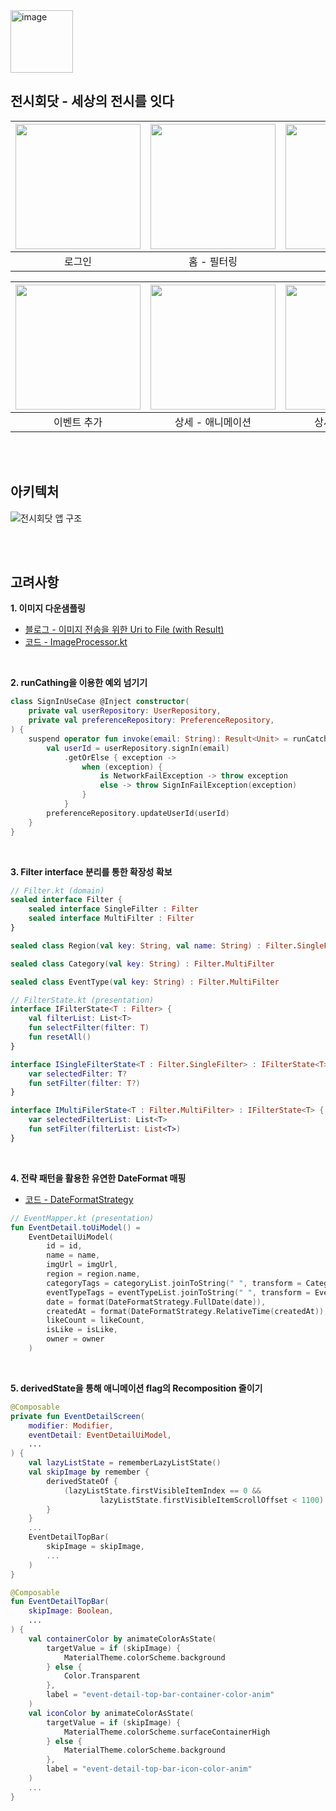 <image width="100" alt="image" src="https://github.com/user-attachments/assets/1ce893dc-f8a0-4017-91f5-023623f540a9">

## 전시회닷 - 세상의 전시를 잇다

|<img src="https://github.com/user-attachments/assets/8cdf5ba0-20ff-46ad-aee2-241711de833b" width = 200>|<img src="https://github.com/user-attachments/assets/d5983306-61c1-4c6f-96d4-65a628cf5f93" width = 200>|<img src="https://github.com/user-attachments/assets/ccc5cb7d-8b83-487c-9a26-d57bb3d6c3e8" width = 200>|
|:-:|:-:|:-:|
|로그인|홈 - 필터링|홈 - 검색|

|<img src="https://github.com/user-attachments/assets/55090709-d8a0-49d1-a387-2d7cd50bbc8c" width = 200>|<img src="https://github.com/user-attachments/assets/6eb649aa-0fa0-4899-84ae-7723b83e64a1" width = 200>|<img src="https://github.com/user-attachments/assets/e3533912-f9f9-42bd-9222-45b334089ccf" width = 200>|
|:-:|:-:|:-:|
|이벤트 추가|상세 - 애니메이션|상세 - 댓글쓰기|

<br><br>

## 아키텍처

![전시회닷 앱 구조](https://github.com/user-attachments/assets/20d80648-a4b5-419c-bd8e-1aa0e625f45a)

<br><br>

## 고려사항

**1. 이미지 다운샘플링**

- [블로그 - 이미지 전송을 위한 Uri to File (with Result)](https://velog.io/@rio319/Android-%EC%9D%B4%EB%AF%B8%EC%A7%80-%EC%A0%84%EC%86%A1%EC%9D%84-%EC%9C%84%ED%95%9C-Uri-to-File-with-Result)
- [코드 - ImageProcessor.kt](https://github.com/AppLinkers/ExhibitionDoT-Android/blob/main/presentation/src/main/java/com/exhibitiondot/presentation/util/ImageProcessor.kt)

<br>

**2. runCathing을 이용한 예외 넘기기**
```kotlin
class SignInUseCase @Inject constructor(
    private val userRepository: UserRepository,
    private val preferenceRepository: PreferenceRepository,
) {
    suspend operator fun invoke(email: String): Result<Unit> = runCatching {
        val userId = userRepository.signIn(email)
            .getOrElse { exception ->
                when (exception) {
                    is NetworkFailException -> throw exception
                    else -> throw SignInFailException(exception)
                }
            }
        preferenceRepository.updateUserId(userId)
    }
}
```

<br>

**3. Filter interface 분리를 통한 확장성 확보**
```kotlin
// Filter.kt (domain)
sealed interface Filter {
    sealed interface SingleFilter : Filter
    sealed interface MultiFilter : Filter
}

sealed class Region(val key: String, val name: String) : Filter.SingleFilter

sealed class Category(val key: String) : Filter.MultiFilter

sealed class EventType(val key: String) : Filter.MultiFilter

// FilterState.kt (presentation)
interface IFilterState<T : Filter> {
    val filterList: List<T>
    fun selectFilter(filter: T)
    fun resetAll()
}

interface ISingleFilterState<T : Filter.SingleFilter> : IFilterState<T> {
    var selectedFilter: T?
    fun setFilter(filter: T?)
}

interface IMultiFilerState<T : Filter.MultiFilter> : IFilterState<T> {
    var selectedFilterList: List<T>
    fun setFilter(filterList: List<T>)
}
```
<br>

**4. 전략 패턴을 활용한 유연한 DateFormat 매핑**

- [코드 - DateFormatStrategy](https://github.com/AppLinkers/ExhibitionDoT-Android/blob/main/presentation/src/main/java/com/exhibitiondot/presentation/mapper/DateMapper.kt)
```kotlin
// EventMapper.kt (presentation)
fun EventDetail.toUiModel() =
    EventDetailUiModel(
        id = id,
        name = name,
        imgUrl = imgUrl,
        region = region.name,
        categoryTags = categoryList.joinToString(" ", transform = Category::toTag),
        eventTypeTags = eventTypeList.joinToString(" ", transform = EventType::toTag),
        date = format(DateFormatStrategy.FullDate(date)),
        createdAt = format(DateFormatStrategy.RelativeTime(createdAt)),
        likeCount = likeCount,
        isLike = isLike,
        owner = owner
    )
```

<br>

**5. derivedState을 통해 애니메이션 flag의 Recomposition 줄이기**
```kotlin
@Composable
private fun EventDetailScreen(
    modifier: Modifier,
    eventDetail: EventDetailUiModel,
    ...
) {
    val lazyListState = rememberLazyListState()
    val skipImage by remember {
        derivedStateOf {
            (lazyListState.firstVisibleItemIndex == 0 &&
                    lazyListState.firstVisibleItemScrollOffset < 1100).not()
        }
    }
    ...
    EventDetailTopBar(     
        skipImage = skipImage,
        ...
    )
}

@Composable
fun EventDetailTopBar(
    skipImage: Boolean,
    ...
) {
    val containerColor by animateColorAsState(
        targetValue = if (skipImage) {
            MaterialTheme.colorScheme.background
        } else {
            Color.Transparent
        },
        label = "event-detail-top-bar-container-color-anim"
    )
    val iconColor by animateColorAsState(
        targetValue = if (skipImage) {
            MaterialTheme.colorScheme.surfaceContainerHigh
        } else {
            MaterialTheme.colorScheme.background
        },
        label = "event-detail-top-bar-icon-color-anim"
    )
    ...
}
```
